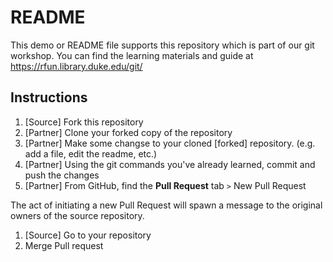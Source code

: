 # README

This demo or README file supports this repository which is part of our git workshop.  You can find the learning materials and guide at https://rfun.library.duke.edu/git/

## Instructions

1. [Source] Fork this repository
1. [Partner] Clone your forked copy of the repository
1. [Partner] Make some changse to your cloned [forked] repository.  (e.g. add a file, edit the readme, etc.)
1. [Partner] Using the git commands you've already learned, commit and push the changes
1. [Partner] From GitHub, find the **Pull Request** tab `>`  New Pull Request

The act of initiating a new Pull Request will spawn a message to the original owners of the source repository.  

1. [Source] Go to your repository
1. Merge Pull request

